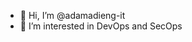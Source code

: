 - 👋 Hi, I’m @adamadieng-it
- 👀 I’m interested in DevOps and SecOps


<!---
adamadieng-it/adamadieng-it is a ✨ special ✨ repository because its `README.md` (this file) appears on your GitHub profile.
You can click the Preview link to take a look at your changes.
--->
